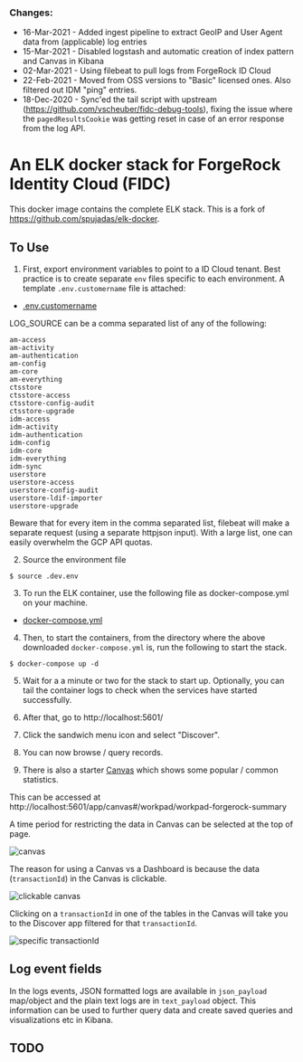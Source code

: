 ### Changes:

- 16-Mar-2021 - Added ingest pipeline to extract GeoIP and User Agent data from (applicable) log entries
- 15-Mar-2021 - Disabled logstash and automatic creation of index pattern and Canvas in Kibana
- 02-Mar-2021 - Using filebeat to pull logs from ForgeRock ID Cloud
- 22-Feb-2021 - Moved from OSS versions to "Basic" licensed ones. Also filtered out IDM "ping" entries.
- 18-Dec-2020 - Sync'ed the tail script with upstream (https://github.com/vscheuber/fidc-debug-tools), fixing the issue where the `pagedResultsCookie` was getting reset in case of an error response from the log API.


# An ELK docker stack for ForgeRock Identity Cloud (FIDC)
This docker image contains the complete ELK stack. This is a fork of https://github.com/spujadas/elk-docker.

## To Use

1. First, export environment variables to point to a ID Cloud tenant. Best practice is to create separate `env` files specific to each environment. A template `.env.customername` file is attached:

- [.env.customername](https://github.com/sandman0/elk-docker/blob/master/env.customername)

LOG_SOURCE can be a comma separated list of any of the following:
```
am-access
am-activity
am-authentication
am-config
am-core
am-everything
ctsstore
ctsstore-access
ctsstore-config-audit
ctsstore-upgrade
idm-access
idm-activity
idm-authentication
idm-config
idm-core
idm-everything
idm-sync
userstore
userstore-access
userstore-config-audit
userstore-ldif-importer
userstore-upgrade
```
Beware that for every item in the comma separated list, filebeat will make a separate request (using a separate httpjson input). With a large list, one can easily overwhelm the GCP API quotas.

2. Source the environment file

```
$ source .dev.env
```

3. To run the ELK container, use the following file as docker-compose.yml on your machine.

- [docker-compose.yml](https://github.com/sandman0/elk-docker/blob/master/docker-compose.yml)

4. Then, to start the containers, from the directory where the above downloaded `docker-compose.yml` is, run the following to start the stack.
```
$ docker-compose up -d
```

5. Wait for a a minute or two for the stack to start up. Optionally, you can tail the container logs to check when the services have started successfully.

6. After that, go to http://localhost:5601/

7. Click the sandwich menu icon and select "Discover".

8. You can now browse / query records.

9. There is also a starter [Canvas](https://www.elastic.co/webinars/intro-to-canvas-a-new-way-to-tell-visual-stories-in-kibana) which shows some popular / common statistics.

This can be accessed at http://localhost:5601/app/canvas#/workpad/workpad-forgerock-summary

A time period for restricting the data in Canvas can be selected at the top of page.

![canvas](https://github.com/sandman0/elk-docker/raw/master/images/canvas1.png)

The reason for using a Canvas vs a Dashboard is because the data (`transactionId`) in the Canvas is clickable.

![clickable canvas](https://github.com/sandman0/elk-docker/raw/master/images/canvas2.png)

Clicking on a `transactionId` in one of the tables in the Canvas will take you to the Discover app filtered for that `transactionId`.

![specific transactionId](https://github.com/sandman0/elk-docker/raw/master/images/discover.png)

## Log event fields
In the logs events, JSON formatted logs are available in `json_payload` map/object and the plain text logs are in `text_payload` object. This information can be used to further query data and create saved queries and visualizations etc in Kibana.

## TODO
